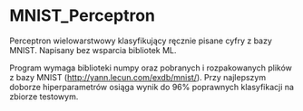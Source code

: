 # MNIST_Perceptron
Perceptron wielowarstwowy klasyfikujący ręcznie pisane cyfry z bazy MNIST. Napisany bez wsparcia bibliotek ML.

Program wymaga biblioteki numpy oraz pobranych i rozpakowanych plików z bazy MNIST (http://yann.lecun.com/exdb/mnist/).
Przy najlepszym doborze hiperparametrów osiąga wynik do 96% poprawnych klasyfikacji na zbiorze testowym.

